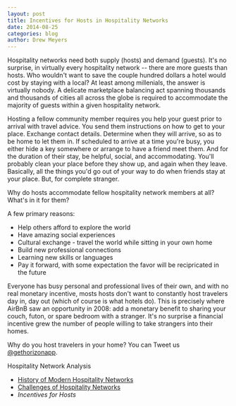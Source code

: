 ```yaml
---
layout: post
title: Incentives for Hosts in Hospitality Networks
date: 2014-08-25
categories: blog
author: Drew Meyers
---
```


Hospitality networks need both supply (hosts) and demand (guests). It's no surprise, in virtually every hospitality network -- there are more guests than hosts. Who wouldn't want to save the couple hundred dollars a hotel would cost by staying with a local? At least among millenials, the answer is virtually nobody. A delicate marketplace balancing act spanning thousands and thousands of cities all across the globe is required to accommodate the majority of guests within a given hospitality network.

Hosting a fellow community member requires you help your guest prior to arrival with travel advice. You send them instructions on how to get to your place. Exchange contact details. Determine when they will arrive, so as to be home to let them in. If scheduled to arrive at a time you're busy, you either hide a key somewhere or arrange to have a friend meet them. And for the duration of their stay, be helpful, social, and accommodating. You'll probably clean your place before they show up, and again when they leave. Basically, all the things you'd go out of your way to do when friends stay at your place. But, for complete stranger.

Why do hosts accommodate fellow hospitality network members at all? What's in it for them?

A few primary reasons:

- Help others afford to explore the world
- Have amazing social experiences
- Cultural exchange - travel the world while sitting in your own home
- Build new professional connections
- Learning new skills or languages
- Pay it forward, with some expectation the favor will be recipricated in the future

Everyone has busy personal and professional lives of their own, and with no real monetary incentive, mosts hosts don't want to constantly host travelers day in, day out (which of course is what hotels do). This is precisely where AirBnB saw an opportunity in 2008: add a monetary benefit to sharing your couch, futon, or spare bedroom with a stranger. It's no surprise a financial incentive grew the number of people willing to take strangers into their homes.

Why do you host travelers in your home? You can Tweet us [@gethorizonapp](https://www.twitter.com/gethorizonapp).

Hospitality Network Analysis

- [History of Modern Hospitality Networks](http://www.horizonapp.co/blog/hospitality-networks-history/)
- [Challenges of Hospitality Networks](http://www.horizonapp.co/blog/hospitality-networks-failed/)
- <em>Incentives for Hosts</em>